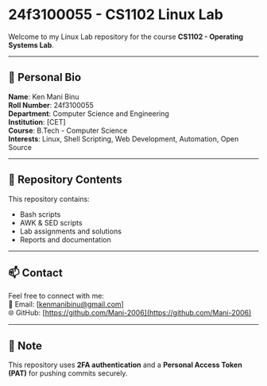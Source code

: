 # 24f3100055 - CS1102 Linux Lab

Welcome to my Linux Lab repository for the course **CS1102 - Operating Systems Lab**.

---

## 👤 Personal Bio

**Name**: Ken Mani Binu  
**Roll Number**: 24f3100055  
**Department**: Computer Science and Engineering  
**Institution**: [CET]  
**Course**: B.Tech - Computer Science  
**Interests**: Linux, Shell Scripting, Web Development, Automation, Open Source

---

## 📁 Repository Contents
This repository contains:
- Bash scripts
- AWK & SED scripts
- Lab assignments and solutions
- Reports and documentation

---

## 📫 Contact
Feel free to connect with me:  
📧 Email: [kenmanibinu@gmail.com]  
🌐 GitHub: [https://github.com/Mani-2006](https://github.com/Mani-2006)

---

## 🔐 Note
This repository uses **2FA authentication** and a **Personal Access Token (PAT)** for pushing commits securely.

